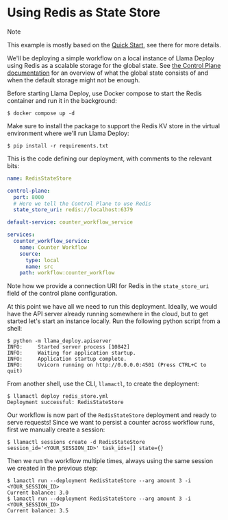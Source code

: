 # Using Redis as State Store

> [!NOTE]
> This example is mostly based on the [Quick Start](../quick_start/README.md), see there for more details.

We'll be deploying a simple workflow on a local instance of Llama Deploy using Redis as a scalable storage for the
global state. See [the Control Plane documentation](https://docs.llamaindex.ai/en/stable/module_guides/llama_deploy/20_core_components/#control-plane)
for an overview of what the global state consists of and when the default storage might not be enough.

Before starting Llama Deploy, use Docker compose to start the Redis container and run it in the background:

```
$ docker compose up -d
```

Make sure to install the package to support the Redis KV store in the virtual environment where we'll run Llama Deploy:

```
$ pip install -r requirements.txt
```

This is the code defining our deployment, with comments to the relevant bits:

```yaml
name: RedisStateStore

control-plane:
  port: 8000
  # Here we tell the Control Plane to use Redis
  state_store_uri: redis://localhost:6379

default-service: counter_workflow_service

services:
  counter_workflow_service:
    name: Counter Workflow
    source:
      type: local
      name: src
    path: workflow:counter_workflow
```

Note how we provide a connection URI for Redis in the `state_store_uri` field of the control plane configuration.

At this point we have all we need to run this deployment. Ideally, we would have the API server already running
somewhere in the cloud, but to get started let's start an instance locally. Run the following python script
from a shell:

```
$ python -m llama_deploy.apiserver
INFO:     Started server process [10842]
INFO:     Waiting for application startup.
INFO:     Application startup complete.
INFO:     Uvicorn running on http://0.0.0.0:4501 (Press CTRL+C to quit)
```

From another shell, use the CLI, `llamactl`, to create the deployment:

```
$ llamactl deploy redis_store.yml
Deployment successful: RedisStateStore
```

Our workflow is now part of the `RedisStateStore` deployment and ready to serve requests! Since we want to persist
a counter across workflow runs, first we manually create a session:

```
$ llamactl sessions create -d RedisStateStore
session_id='<YOUR_SESSION_ID>' task_ids=[] state={}
```

Then we run the workflow multiple times, always using the same session we created in the previous step:

```
$ lamactl run --deployment RedisStateStore --arg amount 3 -i <YOUR_SESSION_ID>
Current balance: 3.0
$ lamactl run --deployment RedisStateStore --arg amount 3 -i <YOUR_SESSION_ID>
Current balance: 3.5
```
